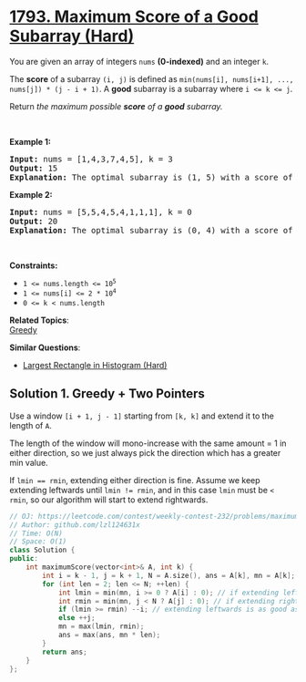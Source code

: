 # [1793. Maximum Score of a Good Subarray (Hard)](https://leetcode.com/problems/maximum-score-of-a-good-subarray/)

<p>You are given an array of integers <code>nums</code> <strong>(0-indexed)</strong> and an integer <code>k</code>.</p>

<p>The <strong>score</strong> of a subarray <code>(i, j)</code> is defined as <code>min(nums[i], nums[i+1], ..., nums[j]) * (j - i + 1)</code>. A <strong>good</strong> subarray is a subarray where <code>i &lt;= k &lt;= j</code>.</p>

<p>Return <em>the maximum possible <strong>score</strong> of a <strong>good</strong> subarray.</em></p>

<p>&nbsp;</p>
<p><strong>Example 1:</strong></p>

<pre><strong>Input:</strong> nums = [1,4,3,7,4,5], k = 3
<strong>Output:</strong> 15
<strong>Explanation:</strong> The optimal subarray is (1, 5) with a score of min(4,3,7,4,5) * (5-1+1) = 3 * 5 = 15. 
</pre>

<p><strong>Example 2:</strong></p>

<pre><strong>Input:</strong> nums = [5,5,4,5,4,1,1,1], k = 0
<strong>Output:</strong> 20
<strong>Explanation:</strong> The optimal subarray is (0, 4) with a score of min(5,5,4,5,4) * (4-0+1) = 4 * 5 = 20.
</pre>

<p>&nbsp;</p>
<p><strong>Constraints:</strong></p>

<ul>
	<li><code>1 &lt;= nums.length &lt;= 10<sup>5</sup></code></li>
	<li><code>1 &lt;= nums[i] &lt;= 2 * 10<sup>4</sup></code></li>
	<li><code>0 &lt;= k &lt; nums.length</code></li>
</ul>


**Related Topics**:  
[Greedy](https://leetcode.com/tag/greedy/)

**Similar Questions**:
* [Largest Rectangle in Histogram (Hard)](https://leetcode.com/problems/largest-rectangle-in-histogram/)

## Solution 1. Greedy + Two Pointers


Use a window `[i + 1, j - 1]` starting from `[k, k]` and extend it to the length of `A`.

The length of the window will mono-increase with the same amount = 1 in either direction, so we just always pick the direction which has a greater min value.

If `lmin == rmin`, extending either direction is fine. Assume we keep extending leftwards until `lmin != rmin`, and in this case `lmin` must be `< rmin`, so our algorithm will start to extend rightwards.

```cpp
// OJ: https://leetcode.com/contest/weekly-contest-232/problems/maximum-score-of-a-good-subarray/
// Author: github.com/lzl124631x
// Time: O(N)
// Space: O(1)
class Solution {
public:
    int maximumScore(vector<int>& A, int k) {
        int i = k - 1, j = k + 1, N = A.size(), ans = A[k], mn = A[k];  // `i` and `j` point to the next left and right element to extend, respectively. `mn` is the min value within window `[i + 1, j - 1]`.
        for (int len = 2; len <= N; ++len) {
            int lmin = min(mn, i >= 0 ? A[i] : 0); // if extending leftwards, the new min value is lmin
            int rmin = min(mn, j < N ? A[j] : 0); // if extending rightwards, the new min value is rmin
            if (lmin >= rmin) --i; // extending leftwards is as good as or better than extending rightwards.
            else ++j;
            mn = max(lmin, rmin);
            ans = max(ans, mn * len);
        }
        return ans;
    }
};
```